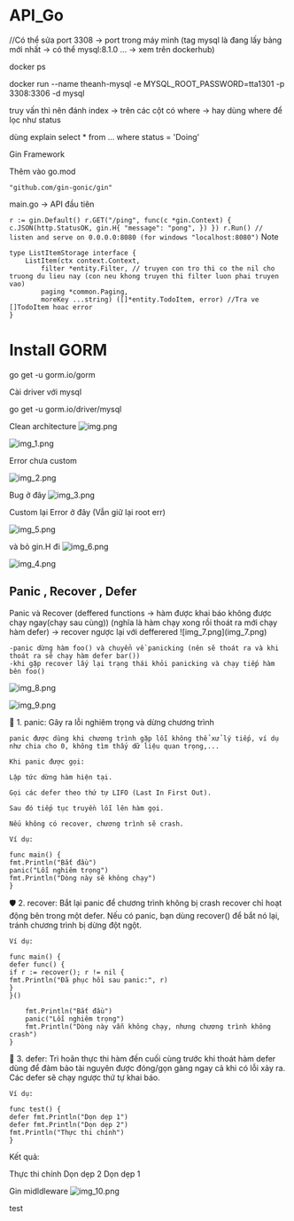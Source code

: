 # API_Go

//Có thể sửa port 3308 -> port trong máy mình   (tag mysql là đang lấy bảng mới nhất  -> có thể mysql:8.1.0 ...  -> xem trên dockerhub)

docker ps

docker run --name theanh-mysql -e MYSQL_ROOT_PASSWORD=tta1301 -p 3308:3306 -d mysql


truy vấn thì nên đánh index -> trên các cột có where -> hay dùng where để lọc như status 


dùng explain
select  * from ... where status = 'Doing' 

Gin Framework 

Thêm vào go.mod 

```
"github.com/gin-gonic/gin"
```

main.go  -> API đầu tiên


``
  r := gin.Default()
  r.GET("/ping", func(c *gin.Context) {
    c.JSON(http.StatusOK, gin.H{
      "message": "pong",
    })
  })
  r.Run() // listen and serve on 0.0.0.0:8080 (for windows "localhost:8080")
``
Note
```
type ListItemStorage interface {
	ListItem(ctx context.Context,
		filter *entity.Filter, // truyen con tro thi co the nil cho truong du lieu nay (con neu khong truyen thi filter luon phai truyen vao)
		paging *common.Paging,
		moreKey ...string) ([]*entity.TodoItem, error) //Tra ve []TodoItem hoac error
}
```


<h1>Install GORM </h1>
go get -u gorm.io/gorm

Cài driver với mysql

go get -u gorm.io/driver/mysql



Clean architecture
![img.png](img.png)

![img_1.png](img_1.png)



Error chưa custom

![img_2.png](img_2.png)

Bug ở đây
![img_3.png](img_3.png)

Custom lại Error ở đây (Vẫn giữ lại root err)

![img_5.png](img_5.png)

và bỏ gin.H đi 
![img_6.png](img_6.png)

![img_4.png](img_4.png)

<h2>Panic , Recover , Defer </h2>
Panic và Recover (deffered functions -> hàm được khai báo không được chạy ngay(chạy sau cùng))
(nghĩa là hàm chạy xong rồi thoát ra mới chạy hàm defer)
-> recover ngược lại với defferered
![img_7.png](img_7.png)

```
-panic dừng hàm foo() và chuyển về panicking (nên sẽ thoát ra và khi thoát ra sẽ chạy hàm defer bar()) 
-khi gặp recover lấy lại trạng thái khỏi panicking và chạy tiếp hàm bên foo()
```
![img_8.png](img_8.png)

![img_9.png](img_9.png)


🧨 1. panic: Gây ra lỗi nghiêm trọng và dừng chương trình
```
panic được dùng khi chương trình gặp lỗi không thể xử lý tiếp, ví dụ như chia cho 0, không tìm thấy dữ liệu quan trọng,...

Khi panic được gọi:

Lập tức dừng hàm hiện tại.

Gọi các defer theo thứ tự LIFO (Last In First Out).

Sau đó tiếp tục truyền lỗi lên hàm gọi.

Nếu không có recover, chương trình sẽ crash.

Ví dụ:

func main() {
fmt.Println("Bắt đầu")
panic("Lỗi nghiêm trọng")
fmt.Println("Dòng này sẽ không chạy")
}
```

🛡 2. recover: Bắt lại panic để chương trình không bị crash
recover chỉ hoạt động bên trong một defer. Nếu có panic, bạn dùng recover() để bắt nó lại, tránh chương trình bị dừng đột ngột.
```
Ví dụ:

func main() {
defer func() {
if r := recover(); r != nil {
fmt.Println("Đã phục hồi sau panic:", r)
}
}()

    fmt.Println("Bắt đầu")
    panic("Lỗi nghiêm trọng")
    fmt.Println("Dòng này vẫn không chạy, nhưng chương trình không crash")
}
```
🧹 3. defer: Trì hoãn thực thi hàm đến cuối cùng trước khi thoát hàm
defer dùng để đảm bảo tài nguyên được đóng/gọn gàng ngay cả khi có lỗi xảy ra. Các defer sẽ chạy ngược thứ tự khai báo.
```
Ví dụ:

func test() {
defer fmt.Println("Dọn dẹp 1")
defer fmt.Println("Dọn dẹp 2")
fmt.Println("Thực thi chính")
}
```
Kết quả:


Thực thi chính
Dọn dẹp 2
Dọn dẹp 1


Gin midldleware
![img_10.png](img_10.png)


test
